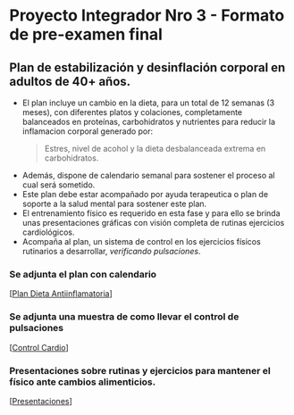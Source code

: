 # Proyecto Integrador Nro 3 - Formato de pre-examen final

## Plan de estabilización y desinflación corporal en adultos de 40+ años.

* El plan incluye un cambio en la dieta, para un total de 12 semanas (3 meses), con diferentes platos y colaciones, completamente balanceados en proteínas, carbohidratos y nutrientes para reducir la inflamacion corporal generado por:
  > Estres, nivel de acohol y la dieta desbalanceada extrema en carbohidratos.
* Además, dispone de calendario semanal para sostener el proceso al cual será sometido.
* Este plan debe estar acompañado por ayuda terapeutica o plan de soporte a la salud mental para sostener este plan.
* El entrenamiento físico es requerido en esta fase y para ello se brinda unas presentaciones gráficas con visión completa de rutinas ejercicios cardiológicos.
* Acompaña al plan, un sistema de control en los ejercicios físicos rutinarios a desarrollar, _verificando pulsaciones_.

### Se adjunta el plan  con calendario
[[Plan Dieta Antiinflamatoria](https://docs.google.com/document/d/1fzgviOa0qxD8P0bUjbApQalolOO2FcSLrXkC0TlFKlI/edit?usp=sharing)]

### Se adjunta una muestra de como llevar el control de pulsaciones
[[Control Cardio](https://docs.google.com/spreadsheets/d/1zTKXp2HGB1fiSXroebOSA2CEGOINBcfZGU-IlAzQfRE/edit?usp=sharing)]

### Presentaciones sobre rutinas y ejercicios para mantener el físico ante cambios alimenticios.
[[Presentaciones](https://app.presentations.ai/view/Q29hPC)]
